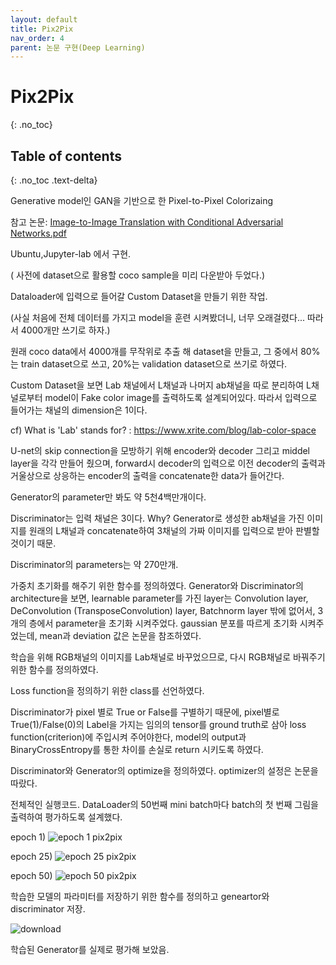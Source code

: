 ```yaml
---
layout: default
title: Pix2Pix
nav_order: 4
parent: 논문 구현(Deep Learning)
---
```


# Pix2Pix
{: .no_toc}

## Table of contents
{: .no_toc .text-delta}

Generative model인 GAN을 기반으로 한 Pixel-to-Pixel Colorizaing

참고 논문: [Image-to-Image Translation with Conditional Adversarial Networks.pdf](https://github.com/KimSungHeon/KimSungHeon.github.io/files/11052529/Image-to-Image.Translation.with.Conditional.Adversarial.Networks.pdf)

Ubuntu,Jupyter-lab 에서 구현.

<script src="https://gist.github.com/KimSungHeon/8ea4e05b76b01f46f1635cbce51f9dac.js"></script>
( 사전에 dataset으로 활용할 coco sample을 미리 다운받아 두었다.)

<script src="https://gist.github.com/KimSungHeon/2779627fd7ac16ccea3399946ac7eca2.js"></script>

<script src="https://gist.github.com/KimSungHeon/b4b9b85ca07f2f5d14a203c5f634c9ab.js"></script>

Dataloader에 입력으로 들어갈 Custom Dataset을 만들기 위한 작업.

<script src="https://gist.github.com/KimSungHeon/73660ad753ecbccfc18a145d1979d2f0.js"></script>

(사실 처음에 전체 데이터를 가지고 model을 훈련 시켜봤더니, 너무 오래걸렸다... 따라서 4000개만 쓰기로 하자.)

<script src="https://gist.github.com/KimSungHeon/da597b0140d77f2c3f9b6c75fce20b5f.js"></script>

원래 coco data에서 4000개를 무작위로 추출 해 dataset을 만들고, 그 중에서 80%는 train dataset으로 쓰고, 20%는 validation dataset으로 쓰기로 하였다.

<script src="https://gist.github.com/KimSungHeon/6964c06929c70f8b47339a61312a2283.js"></script>

Custom Dataset을 보면 Lab 채널에서 L채널과 나머지 ab채널을 따로 분리하여 L채널로부터 model이 Fake color image를 출력하도록 설계되어있다.
따라서 입력으로 들어가는 채널의 dimension은 1이다.
  
  cf) What is 'Lab' stands for? : https://www.xrite.com/blog/lab-color-space


U-net의 skip connection을 모방하기 위해 encoder와 decoder 그리고 middel layer을 각각 만들어 줬으며, forward시 decoder의 입력으로 이전 decoder의 출력과 거울상으로 상응하는 encoder의 출력을 concatenate한 data가 들어간다.

<script src="https://gist.github.com/KimSungHeon/118d5a3db41dd3ea9b37dbab25cc9227.js"></script>
<script src="https://gist.github.com/KimSungHeon/95df80b24e51f1f62b70d5f8679dc8d3.js"></script>

Generator의 parameter만 봐도 약 5천4백만개이다.

<script src="https://gist.github.com/KimSungHeon/f1631c8ca146391844b9b3649b1c3560.js"></script>

Discriminator는 입력 채널은 3이다. Why? Generator로 생성한 ab채널을 가진 이미지를 원래의 L채널과 concatenate하여 3채널의 가짜 이미지를 입력으로 받아 판별할 것이기 때문.

<script src="https://gist.github.com/KimSungHeon/14717bff9d11c61accac11b6f369c2c6.js"></script>
<script src="https://gist.github.com/KimSungHeon/e853e1607b708db0dc141441fefe434e.js"></script>

Discriminator의 parameters는 약 270만개.

<script src="https://gist.github.com/KimSungHeon/40599f4b4959f27f52e7619425ded4a1.js"></script>

가중치 초기화를 해주기 위한 함수를 정의하였다.
Generator와 Discriminator의 architecture을 보면, learnable parameter를 가진 layer는 Convolution layer, DeConvolution (TransposeConvolution) layer, Batchnorm layer 밖에 없어서, 3개의 층에서 parameter을 초기화 시켜주었다. gaussian 분포를 따르게 초기화 시켜주었는데, mean과 deviation 값은 논문을 참조하였다.


<script src="https://gist.github.com/KimSungHeon/4e5b2a6b0b2c199dd3bef6371619be6b.js"></script>

학습을 위해 RGB채널의 이미지를 Lab채널로 바꾸었으므로, 다시 RGB채널로 바꿔주기 위한 함수를 정의하였다.


<script src="https://gist.github.com/KimSungHeon/29a5cf5392956d4adae5e0968ce937ff.js"></script>

Loss function을 정의하기 위한 class를 선언하였다.

Discriminator가 pixel 별로 True or False를 구별하기 때문에, pixel별로 True(1)/False(0)의 Label을 가지는 임의의 tensor를 ground truth로 삼아 loss function(criterion)에 주입시켜 주어야한다, model의 output과 BinaryCrossEntropy를 통한 차이를 손실로 return 시키도록 하였다.

<script src="https://gist.github.com/KimSungHeon/0c30d6d822c61ed0f7ba1aed322c1a55.js"></script>

Discriminator와 Generator의 optimize을 정의하였다. optimizer의 설정은 논문을 따랐다.

<script src="https://gist.github.com/KimSungHeon/5f9064723ce938d3c89e519eda6c17cc.js"></script>
전체적인 실행코드. 
DataLoader의 50번째 mini batch마다 batch의 첫 번째 그림을 출력하여 평가하도록 설계했다.

epoch 1)
![epoch 1 pix2pix](https://user-images.githubusercontent.com/103099516/229021790-28aae567-3603-43f8-aa17-ce612c4575bf.png)

epoch 25)
![epoch 25 pix2pix](https://user-images.githubusercontent.com/103099516/229021894-51e8b5b5-4a02-4c95-9a0a-f5b412a41aca.png)

epoch 50)
![epoch 50 pix2pix](https://user-images.githubusercontent.com/103099516/229021912-b66f06bf-5237-4c7f-8b76-50d1a6507b72.png)


<script src="https://gist.github.com/KimSungHeon/1e2f1d47417386f192d43fd8dd7640cc.js"></script>

학습한 모델의 파라미터를 저장하기 위한 함수를 정의하고 geneartor와 discriminator 저장.

<script src="https://gist.github.com/KimSungHeon/f0e17d69623600085815206bb80e3a75.js"></script>
![download](https://user-images.githubusercontent.com/103099516/229034478-9cf915bc-5e35-4db8-974c-f7e75ecda928.png)

학습된 Generator를 실제로 평가해 보았음.
